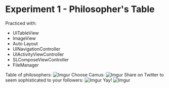 # Experiment 1 - Philosopher's Table

Practiced with:
- UITableView
- ImageView
- Auto Layout
- UINavigationController
- UIActivityViewController
- SLComposeViewController
- FileManager

Table of philosophers:
![Imgur](http://i.imgur.com/PoOE4pX.jpg)
Choose Camus:
![Imgur](http://i.imgur.com/RfoHgSu.jpg)
Share on Twitter to seem sophisticated to your followers:
![Imgur](http://i.imgur.com/g8btfyM.jpg)
Yay!
![Imgur](http://i.imgur.com/KKwWcfV.jpg)

